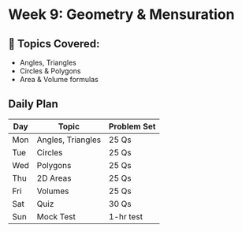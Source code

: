 # Week 9: Geometry & Mensuration

## 🔹 Topics Covered:
- Angles, Triangles
- Circles & Polygons
- Area & Volume formulas

## Daily Plan

| Day | Topic | Problem Set |
|-----|-------|-------------|
| Mon | Angles, Triangles | 25 Qs |
| Tue | Circles | 25 Qs |
| Wed | Polygons | 25 Qs |
| Thu | 2D Areas | 25 Qs |
| Fri | Volumes | 25 Qs |
| Sat | Quiz | 30 Qs |
| Sun | Mock Test | 1-hr test |

